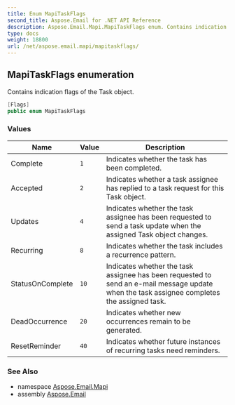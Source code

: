 ```yaml
---
title: Enum MapiTaskFlags
second_title: Aspose.Email for .NET API Reference
description: Aspose.Email.Mapi.MapiTaskFlags enum. Contains indication flags of the Task object
type: docs
weight: 18800
url: /net/aspose.email.mapi/mapitaskflags/
---
```

## MapiTaskFlags enumeration

Contains indication flags of the Task object.

```csharp
[Flags]
public enum MapiTaskFlags
```

### Values

| Name | Value | Description |
| --- | --- | --- |
| Complete | `1` | Indicates whether the task has been completed. |
| Accepted | `2` | Indicates whether a task assignee has replied to a task request for this Task object. |
| Updates | `4` | Indicates whether the task assignee has been requested to send a task update when the assigned Task object changes. |
| Recurring | `8` | Indicates whether the task includes a recurrence pattern. |
| StatusOnComplete | `10` | Indicates whether the task assignee has been requested to send an e-mail message update when the task assignee completes the assigned task. |
| DeadOccurrence | `20` | Indicates whether new occurrences remain to be generated. |
| ResetReminder | `40` | Indicates whether future instances of recurring tasks need reminders. |

### See Also

* namespace [Aspose.Email.Mapi](../../aspose.email.mapi/)
* assembly [Aspose.Email](../../)



